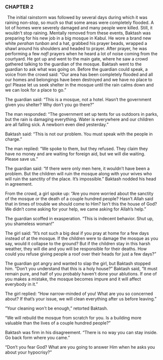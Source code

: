 ### CHAPTER 2

` `The initial rainstorm was followed by several days during which it was raining non-stop, so much so that some areas were completely flooded. A lot of homes were severely damaged and many people were killed. Still, it wouldn’t stop raining. Mentally removed from these events, Baktash was preparing for his new job in a big mosque in Kabul. He wore a brand new white *perahan tunban* and a hat, grabbed his prayer beads, wrapped a shawl around his shoulders and headed to prayer. After prayer, he was performing a few *nafl* prayers when he heard a lot of noise coming from the courtyard. He got up and went to the main gate, where he saw a crowd gathered talking to the guardian of the mosque. Baktash went to the guardian to ask what was going on. Before the guardian could speak, a voice from the crowd said: “Our area has been completely flooded and all our homes and belongings have been destroyed and we have no place to go! Please let us seek shelter in the mosque until the rain calms down and we can look for a place to go.”

The guardian said: “This is a mosque, not a hotel. Hasn’t the government given you shelter? Why don’t you go there?”

The man responded: “The government set up tents for us outdoors in parks, but the rain is damaging everything. Water is everywhere and our children are all falling sick. A newborn even died yesterday.”

Baktash said: “This is not our problem. You must speak with the people in charge.”

The man replied: “We spoke to them, but they refused. They claim they have no money and are waiting for foreign aid, but we will die waiting. Please save us.”

The guardian said: “If there were only men here, it wouldn’t have been a problem. But the children will ruin the mosque along with your wives who will ruin the sanctity of the place. It’s impossible.” Baktash nodded his head in agreement.

From the crowd, a girl spoke up: “Are you more worried about the sanctity of the mosque or the death of a couple hundred people? Hasn’t Allah said that in times of trouble we should come to Him? Isn’t this the house of God? We didn’t come asking for your help, we came asking for Allah’s help.”

The guardian scoffed in exasperation. “This is indecent behavior. Shut up, you shameless woman!”

The girl said: “It’s not such a big deal if you pray at home for a few days instead of at the mosque. If the children were to damage the mosque as you say, would it collapse to the ground? But if the children stay in this harsh weather, they will die and you will be responsible for their deaths. How could you refuse giving people a roof over their heads for just a few days?”

The guardian got angry and wanted to slap the girl, but Baktash stopped him. “Don’t you understand that this is a holy house?” Baktash said, “It must remain pure, and half of you probably haven’t done your ablutions. If one of you makes a mistake, the mosque becomes impure and it will affect everybody in it.”

The girl replied: “How narrow-minded of you! What are you so concerned about? If that’s your issue, we will clean everything after us before leaving.”

“Your cleaning won’t be enough,” retorted Baktash.

“We will rebuild the mosque from scratch for you. Is a building more valuable than the lives of a couple hundred people?”

Baktash was firm in his disagreement. “There is no way you can stay inside. Go back form where you came.”

“Don’t you fear God? What are you going to answer Him when he asks you about your hypocrisy?”